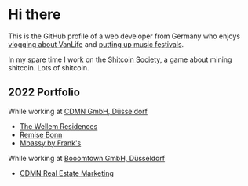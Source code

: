 # Hi there

This is the GitHub profile of a web developer from Germany who enjoys [vlogging about VanLife](https://youtube.com/@stefanbuhrmester) and [putting up music festivals](https://twitch.tv/opendjbooth).

In my spare time I work on the [Shitcoin Society](https://www.shitcoinsociety.com), a game about mining shitcoin. Lots of shitcoin.

## 2022 Portfolio

While working at [CDMN GmbH, Düsseldorf](https://cdmn.netlify.app)

- [The Wellem Residences](https://www.thewellemresidences.com)
- [Remise Bonn](https://www.remise-bonn.de)
- [Mbassy by Frank's](https://www.mbassybyfranks.com)

While working at [Booomtown GmbH, Düsseldorf](https://www.booomtown.de)

- [CDMN Real Estate Marketing](https://cdmn.netlify.app)
